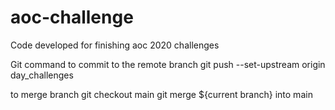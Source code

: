 # aoc-challenge
Code developed for finishing aoc 2020 challenges

Git command to commit to the remote branch
git push --set-upstream origin day_challenges

to merge branch
git checkout main
git merge ${current branch} into main
